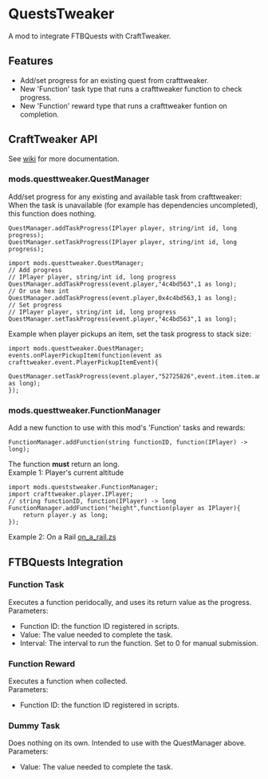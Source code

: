 # QuestsTweaker
A mod to integrate FTBQuests with CraftTweaker.  

## Features
- Add/set progress for an existing quest from crafttweaker.  
- New 'Function' task type that runs a crafttweaker function to check progress.  
- New 'Function' reward type that runs a crafttweaker funtion on completion.  

## CraftTweaker API
See [wiki](https://github.com/Blue-Beaker/QuestsTweaker/wiki) for more documentation.  
### mods.questtweaker.QuestManager
Add/set progress for any existing and available task from crafttweaker:  
When the task is unavailable (for example has dependencies uncompleted), this function does nothing.  
```
QuestManager.addTaskProgress(IPlayer player, string/int id, long progress);
QuestManager.setTaskProgress(IPlayer player, string/int id, long progress);
```
```
import mods.questtweaker.QuestManager;
// Add progress
// IPlayer player, string/int id, long progress
QuestManager.addTaskProgress(event.player,"4c4bd563",1 as long);
// Or use hex int
QuestManager.addTaskProgress(event.player,0x4c4bd563,1 as long);
// Set progress
// IPlayer player, string/int id, long progress
QuestManager.setTaskProgress(event.player,"4c4bd563",1 as long);
```  
Example when player pickups an item, set the task progress to stack size:
```
import mods.questtweaker.QuestManager;
events.onPlayerPickupItem(function(event as crafttweaker.event.PlayerPickupItemEvent){
    QuestManager.setTaskProgress(event.player,"52725826",event.item.item.amount as long);
});
```

### mods.questtweaker.FunctionManager
Add a new function to use with this mod's 'Function' tasks and rewards:  
```
FunctionManager.addFunction(string functionID, function(IPlayer) -> long);
```  
The function __must__ return an long.  
Example 1: Player's current altitude
```
import mods.queststweaker.FunctionManager;
import crafttweaker.player.IPlayer;
// string functionID, function(IPlayer) -> long
FunctionManager.addFunction("height",function(player as IPlayer){
    return player.y as long;
});
```
Example 2: On a Rail [on_a_rail.zs](Examples/on_a_rail.zs)  

## FTBQuests Integration
### Function Task
Executes a function peridocally, and uses its return value as the progress.  
Parameters:  
- Function ID: the function ID registered in scripts.  
- Value: The value needed to complete the task.  
- Interval: The interval to run the function. Set to 0 for manual submission.  

### Function Reward
Executes a function when collected.  
Parameters:  
- Function ID: the function ID registered in scripts.  

### Dummy Task
Does nothing on its own. Intended to use with the QuestManager above.  
Parameters:  
- Value: The value needed to complete the task.  